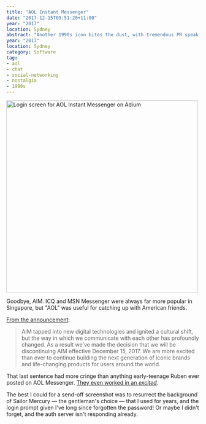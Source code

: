 ```yaml
---
title: "AOL Instant Messenger"
date: "2017-12-15T09:51:20+11:00"
year: "2017"
location: Sydney
abstract: "Another 1990s icon bites the dust, with tremendous PR speak!"
year: "2017"
location: Sydney
category: Software
tag:
- aol
- chat
- social-networking
- nostalgia
- 1990s
---
```

<p><img src="https://rubenerd.com/files/2017/screenie.aol@1x.png" srcset="https://rubenerd.com/files/2017/screenie.aol@1x.png 1x, https://rubenerd.com/files/2017/screenie.aol@2x.png 2x" alt="Login screen for AOL Instant Messenger on Adium" style="width:500px" /></p>

Goodbye, AIM. ICQ and MSN Messenger were always far more popular in Singapore, but "AOL" was useful for catching up with American friends.

[From the announcement]\:

> AIM tapped into new digital technologies and ignited a cultural shift, but the way in which we communicate with each other has profoundly changed. As a result we’ve made the decision that we will be discontinuing AIM effective December 15, 2017. We are more excited than ever to continue building the next generation of iconic brands and life-changing products for users around the world.

That last sentence had more cringe than anything early-teenage Ruben ever posted on AOL Messenger. [They even worked in an *excited*].

The best I could for a send-off screenshot was to resurrect the background of Sailor Mercury — the gentleman's choice — that I used for years, and the login prompt given I've long since forgotten the password! Or maybe I didn't forget, and the auth server isn't responding already.

[From the announcement]: https://aimemories.tumblr.com/post/166091776077/aimemories
[They even worked in an *excited*]: https://rubenerd.com/this-press-release-is-excited/

